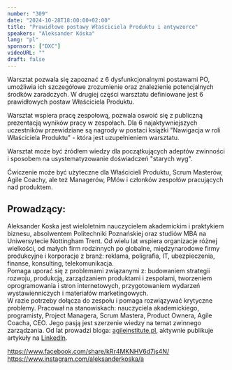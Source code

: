 ```yaml
---
number: "309"
date: "2024-10-28T18:00:00+02:00"
title: "Prawidłowe postawy Właściciela Produktu i antywzorce"
speakers: "Aleksander Kóska"
lang: "pl"
sponsors: ["DXC"]
videoURL: ""
draft: false
---
```


Warsztat pozwala się zapoznać z 6 dysfunkcjonalnymi postawami PO,
umożliwia ich szczegółowe zrozumienie oraz znalezienie potencjalnych
środków zaradczych. W drugiej części warsztatu definiowane jest 6
prawidłowych postaw Właściciela Produktu.

Warsztat wspiera pracę zespołową, pozwala oswoić się z publiczną
prezentacją wyników pracy w zespołach. Dla 6 najaktywniejszych
uczestników przewidziane są nagrody w postaci książki "Nawigacja w
roli Właściciela Produktu" - która jest uzupełnieniem warsztatu.

Warsztat może być źródłem wiedzy dla początkujących adeptów zwinności i sposobem na usystematyzowanie doświadczeń "starych wyg".

Ćwiczenie może być użyteczne dla Właścicieli Produktu, Scrum Masterów, Agile Coachy, ale też Managerów, PMów i członków zespołów pracujących nad produktem.

## Prowadzący:

Aleksander Koska jest wieloletnim nauczycielem akademickim i praktykiem biznesu, absolwentem Politechniki Poznańskiej oraz studiów MBA na Uniwersytecie Nottingham Trent. Od wielu lat wspiera organizacje różnej wielkości, od małych firm rodzinnych po globalne, międzynarodowe firmy produkcyjne i korporacje z branż: reklama, poligrafia, IT, ubezpieczenia, finanse, konsulting, telekomunikacja.  
Pomaga uporać się z problemami związanymi z: budowaniem strategii
rozwoju, produkcją, zarządzaniem produktami i zespołami, tworzeniem
oprogramowania i stron internetowych, przygotowaniem wydarzeń
wystawienniczych i materiałów marketingowych.  
W razie potrzeby dołącza do zespołu i pomaga rozwiązywać krytyczne
problemy. Pracował na stanowiskach: nauczyciela akademickiego,
programisty, Project Managera, Scrum Mastera, Product Ownera, Agile
Coacha, CEO. Jego pasją jest szerzenie wiedzy na temat zwinnego zarządzania. Od lat prowadzi bloga: <a href="https://agileinstitute.pl">agileinstitute.pl</a>, aktywnie publikuje artykuły na <a href="https://www.linkedin.com/in/aleksanderkoska" target="_blank">LinkedIn</a>.

<a href="https://www.facebook.com/share/kRr4MKNHV6d7js4N/">https://www.facebook.com/share/kRr4MKNHV6d7js4N/</a>  
<a href="https://www.instagram.com/aleksanderkoska"><https://www.instagram.com/aleksanderkoska/a>  
